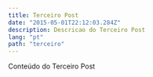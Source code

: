 ```yaml
---
title: Terceiro Post
date: "2015-05-01T22:12:03.284Z"
description: Descricao do Terceiro Post
lang: "pt"
path: "terceiro"
---
```


Conteúdo do Terceiro Post
